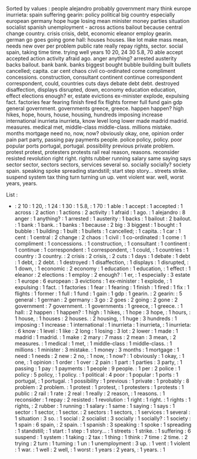 Sorted by values :
people alejandro probably government mary think europe inurrieta: spain suffering gearin: policy political big country especially european germany hope huge losing mean minister money parties situation socialist spanish unemployment - across actions bailout because central change country. crisis crisis, debt, economic eleanor employ gearin. german go goes going gone hall: houses houses. like lot make mass mean, needs new over per problem public rate really repay rights, sector. social spain, taking time time. trying well years 10 20, 24 30 5.8, 70 able accept accepted action activity afraid ago. anger anything? arrested austerity backs bailout. bank bank. banks biggest bought bubble building built bullets cancelled; capita. car cent chaos civil co-ordinated come compliment concessions. construction, consultant continent continue correspondent correspondent, could, countries cuts days debate debt debt. destroyed disaffection, displays disrupted, down, economy education education, effect elections enough? er, estate evictions ex-minister explode, expulsing fact. factories fear fearing finish fired fix flights former full fund gain gdp general government. governments greece, greece. happen happen? high hikes, hope, hours, house, housing, hundreds imposing increase international inurrieta inurrieta, know level long lower made madrid madrid. measures. medical met, middle-class middle-class. millions mistake. months mortgage need no, now, now? obviously okay, one, opinion order pain part party, passing pay payments people. police policy, policy. poor popular ports portugal, portugal. possibility previous private problem. protest protest, protesters protests rail real reason, reasons. reconsider resisted revolution right right. rights rubber running salary same saying says sector sector, sectors sectors, services several so. socially socially? society spain. speaking spoke spreading standstill; start step story... streets strike. suspend system tax thing turn turning un up. vent violent war. well, worst years, years. 

List :
- : 2
10 : 1
20, : 1
24 : 1
30 : 1
5.8, : 1
70 : 1
able : 1
accept : 1
accepted : 1
across : 2
action : 1
actions : 2
activity : 1
afraid : 1
ago. : 1
alejandro : 8
anger : 1
anything? : 1
arrested : 1
austerity : 1
backs : 1
bailout : 2
bailout. : 1
bank : 1
bank. : 1
banks : 1
because : 2
big : 3
biggest : 1
bought : 1
bubble : 1
building : 1
built : 1
bullets : 1
cancelled; : 1
capita. : 1
car : 1
cent : 1
central : 2
change : 2
chaos : 1
civil : 1
co-ordinated : 1
come : 1
compliment : 1
concessions. : 1
construction, : 1
consultant : 1
continent : 1
continue : 1
correspondent : 1
correspondent, : 1
could, : 1
countries : 1
country : 3
country. : 2
crisis : 2
crisis, : 2
cuts : 1
days : 1
debate : 1
debt : 1
debt, : 2
debt. : 1
destroyed : 1
disaffection, : 1
displays : 1
disrupted, : 1
down, : 1
economic : 2
economy : 1
education : 1
education, : 1
effect : 1
eleanor : 2
elections : 1
employ : 2
enough? : 1
er, : 1
especially : 3
estate : 1
europe : 6
european : 3
evictions : 1
ex-minister : 1
explode, : 1
expulsing : 1
fact. : 1
factories : 1
fear : 1
fearing : 1
finish : 1
fired : 1
fix : 1
flights : 1
former : 1
full : 1
fund : 1
gain : 1
gdp : 1
gearin. : 2
gearin: : 5
general : 1
german : 2
germany : 3
go : 2
goes : 2
going : 2
gone : 2
government : 7
government. : 1
governments : 1
greece, : 1
greece. : 1
hall: : 2
happen : 1
happen? : 1
high : 1
hikes, : 1
hope : 3
hope, : 1
hours, : 1
house, : 1
houses : 2
houses. : 2
housing, : 1
huge : 3
hundreds : 1
imposing : 1
increase : 1
international : 1
inurrieta : 1
inurrieta, : 1
inurrieta: : 6
know : 1
level : 1
like : 2
long : 1
losing : 3
lot : 2
lower : 1
made : 1
madrid : 1
madrid. : 1
make : 2
mary : 7
mass : 2
mean : 3
mean, : 2
measures. : 1
medical : 1
met, : 1
middle-class : 1
middle-class. : 1
millions : 1
minister : 3
mistake. : 1
money : 3
months : 1
mortgage : 1
need : 1
needs : 2
new : 2
no, : 1
now, : 1
now? : 1
obviously : 1
okay, : 1
one, : 1
opinion : 1
order : 1
over : 2
pain : 1
part : 1
parties : 3
party, : 1
passing : 1
pay : 1
payments : 1
people : 9
people. : 1
per : 2
police : 1
policy : 5
policy, : 1
policy. : 1
political : 4
poor : 1
popular : 1
ports : 1
portugal, : 1
portugal. : 1
possibility : 1
previous : 1
private : 1
probably : 8
problem : 2
problem. : 1
protest : 1
protest, : 1
protesters : 1
protests : 1
public : 2
rail : 1
rate : 2
real : 1
really : 2
reason, : 1
reasons. : 1
reconsider : 1
repay : 2
resisted : 1
revolution : 1
right : 1
right. : 1
rights : 1
rights, : 2
rubber : 1
running : 1
salary : 1
same : 1
saying : 1
says : 1
sector : 1
sector, : 1
sector. : 2
sectors : 1
sectors, : 1
services : 1
several : 1
situation : 3
so. : 1
social : 2
socialist : 3
socially : 1
socially? : 1
society : 1
spain : 6
spain, : 2
spain. : 1
spanish : 3
speaking : 1
spoke : 1
spreading : 1
standstill; : 1
start : 1
step : 1
story... : 1
streets : 1
strike. : 1
suffering : 6
suspend : 1
system : 1
taking : 2
tax : 1
thing : 1
think : 7
time : 2
time. : 2
trying : 2
turn : 1
turning : 1
un : 1
unemployment : 3
up. : 1
vent : 1
violent : 1
war. : 1
well : 2
well, : 1
worst : 1
years : 2
years, : 1
years. : 1
